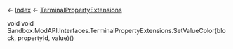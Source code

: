 ← [Index](Api-Index) ← [TerminalPropertyExtensions](Sandbox.ModAPI.Interfaces.TerminalPropertyExtensions)

void void Sandbox.ModAPI.Interfaces.TerminalPropertyExtensions.SetValueColor(block, propertyId, value)()